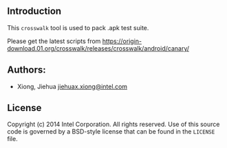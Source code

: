 ## Introduction

This `crosswalk` tool is used to pack .apk test suite.

Please get the latest scripts from
https://origin-download.01.org/crosswalk/releases/crosswalk/android/canary/

## Authors:
* Xiong, Jiehua <jiehuax.xiong@intel.com>

## License

Copyright (c) 2014 Intel Corporation. All rights reserved.
Use of this source code is governed by a BSD-style license that can be
found in the `LICENSE` file.
